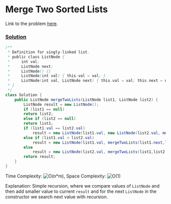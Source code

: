 # Merge Two Sorted Lists

Link to the problem [here](https://leetcode.com/problems/merge-two-sorted-lists/).

### [Solution](/Linked%20List/21.%20Merge%20Two%20Sorted%20Lists/Solution.java)

```java
/**
 * Definition for singly-linked list.
 * public class ListNode {
 *     int val;
 *     ListNode next;
 *     ListNode() {}
 *     ListNode(int val) { this.val = val; }
 *     ListNode(int val, ListNode next) { this.val = val; this.next = next; }
 * }
 */
class Solution {
    public ListNode mergeTwoLists(ListNode list1, ListNode list2) {
        ListNode result = new ListNode();
        if (list1 == null)
        return list2;
        else if (list2 == null)
        return list1;
        if (list1.val == list2.val)
            result = new ListNode(list1.val, new ListNode(list2.val, mergeTwoLists(list1.next,list2.next)));
        else if (list1.val < list2.val)
            result = new ListNode(list1.val, mergeTwoLists(list1.next,list2));
        else
            result = new ListNode(list2.val, mergeTwoLists(list1,list2.next));
        return result;
    }
}
```
Time Complexity: ![O(n*m)](<https://latex.codecogs.com/svg.image?\inline&space;O(n*m)>), Space Complexity: ![O(1)](<https://latex.codecogs.com/svg.image?\inline&space;O(1)>)

Explanation: Simple recursion, where we compare values of `ListNode` and then add smaller value to current `result` and for the next `ListNode` in the constructor we search next value with recursion.
